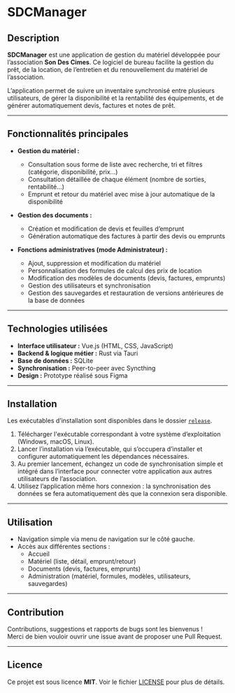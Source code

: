 # SDCManager

## Description

**SDCManager** est une application de gestion du matériel développée pour l’association **Son Des Cimes**. Ce logiciel de bureau facilite la gestion du prêt, de la location, de l’entretien et du renouvellement du matériel de l’association. 

L’application permet de suivre un inventaire synchronisé entre plusieurs utilisateurs, de gérer la disponibilité et la rentabilité des équipements, et de générer automatiquement devis, factures et notes de prêt.

---

## Fonctionnalités principales

- **Gestion du matériel :**  
  - Consultation sous forme de liste avec recherche, tri et filtres (catégorie, disponibilité, prix...)  
  - Consultation détaillée de chaque élément (nombre de sorties, rentabilité...)  
  - Emprunt et retour du matériel avec mise à jour automatique de la disponibilité  

- **Gestion des documents :**  
  - Création et modification de devis et feuilles d’emprunt  
  - Génération automatique des factures à partir des devis ou emprunts  

- **Fonctions administratives (mode Administrateur) :**  
  - Ajout, suppression et modification du matériel  
  - Personnalisation des formules de calcul des prix de location  
  - Modification des modèles de documents (devis, factures, emprunts)  
  - Gestion des utilisateurs et synchronisation  
  - Gestion des sauvegardes et restauration de versions antérieures de la base de données  

---

## Technologies utilisées

- **Interface utilisateur :** Vue.js (HTML, CSS, JavaScript)  
- **Backend & logique métier :** Rust via Tauri  
- **Base de données :** SQLite  
- **Synchronisation :** Peer-to-peer avec Syncthing  
- **Design :** Prototype réalisé sous Figma  

---

## Installation

Les exécutables d’installation sont disponibles dans le dossier [`release`](./release).

1. Télécharger l'exécutable correspondant à votre système d’exploitation (Windows, macOS, Linux).  
2. Lancer l’installation via l’exécutable, qui s’occupera d’installer et configurer automatiquement les dépendances nécessaires.  
3. Au premier lancement, échangez un code de synchronisation simple et intégré dans l’interface pour connecter votre application aux autres utilisateurs de l’association.  
4. Utilisez l’application même hors connexion : la synchronisation des données se fera automatiquement dès que la connexion sera disponible.

---

## Utilisation

- Navigation simple via menu de navigation sur le côté gauche. 
- Accès aux différentes sections :  
  - Accueil  
  - Matériel (liste, détail, emprunt/retour)  
  - Documents (devis, factures, emprunts)  
  - Administration (matériel, formules, modèles, utilisateurs, sauvegardes)  

---

## Contribution

Contributions, suggestions et rapports de bugs sont les bienvenus !  
Merci de bien vouloir ouvrir une issue avant de proposer une Pull Request.

---

## Licence

Ce projet est sous licence **MIT**. Voir le fichier [LICENSE](./LICENSE) pour plus de détails.
